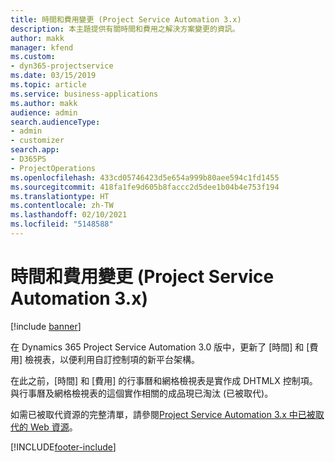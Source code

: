 ```yaml
---
title: 時間和費用變更 (Project Service Automation 3.x)
description: 本主題提供有關時間和費用之解決方案變更的資訊。
author: makk
manager: kfend
ms.custom:
- dyn365-projectservice
ms.date: 03/15/2019
ms.topic: article
ms.service: business-applications
ms.author: makk
audience: admin
search.audienceType:
- admin
- customizer
search.app:
- D365PS
- ProjectOperations
ms.openlocfilehash: 433cd05746423d5e654a999b80aee594c1fd1455
ms.sourcegitcommit: 418fa1fe9d605b8faccc2d5dee1b04b4e753f194
ms.translationtype: HT
ms.contentlocale: zh-TW
ms.lasthandoff: 02/10/2021
ms.locfileid: "5148588"
---
```

# <a name="time-and-expense-changes-project-service-automation-3x"></a>時間和費用變更 (Project Service Automation 3.x)

[!include [banner](../../includes/psa-now-project-operations.md)]

在 Dynamics 365 Project Service Automation 3.0 版中，更新了 [時間] 和 [費用] 檢視表，以便利用自訂控制項的新平台架構。

在此之前，[時間] 和 [費用] 的行事曆和網格檢視表是實作成 DHTMLX 控制項。 與行事曆及網格檢視表的這個實作相關的成品現已淘汰 (已被取代)。

如需已被取代資源的完整清單，請參閱[Project Service Automation 3.x 中已被取代的 Web 資源](web-resources-deprecated-v3.x.md)。


[!INCLUDE[footer-include](../../includes/footer-banner.md)]